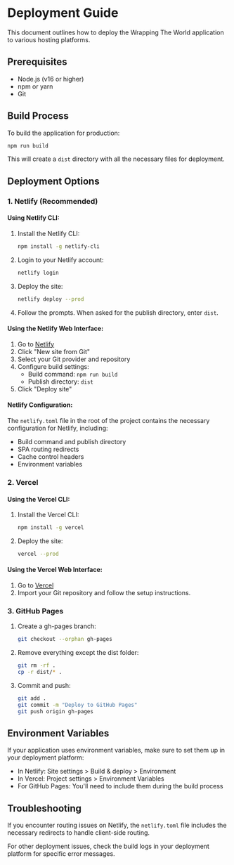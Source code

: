 
# Deployment Guide

This document outlines how to deploy the Wrapping The World application to various hosting platforms.

## Prerequisites

- Node.js (v16 or higher)
- npm or yarn
- Git

## Build Process

To build the application for production:

```bash
npm run build
```

This will create a `dist` directory with all the necessary files for deployment.

## Deployment Options

### 1. Netlify (Recommended)

#### Using Netlify CLI:

1. Install the Netlify CLI:
   ```bash
   npm install -g netlify-cli
   ```

2. Login to your Netlify account:
   ```bash
   netlify login
   ```

3. Deploy the site:
   ```bash
   netlify deploy --prod
   ```

4. Follow the prompts. When asked for the publish directory, enter `dist`.

#### Using the Netlify Web Interface:

1. Go to [Netlify](https://app.netlify.com/)
2. Click "New site from Git"
3. Select your Git provider and repository
4. Configure build settings:
   - Build command: `npm run build`
   - Publish directory: `dist`
5. Click "Deploy site"

#### Netlify Configuration:

The `netlify.toml` file in the root of the project contains the necessary configuration for Netlify, including:
- Build command and publish directory
- SPA routing redirects
- Cache control headers
- Environment variables

### 2. Vercel

#### Using the Vercel CLI:

1. Install the Vercel CLI:
   ```bash
   npm install -g vercel
   ```

2. Deploy the site:
   ```bash
   vercel --prod
   ```

#### Using the Vercel Web Interface:

1. Go to [Vercel](https://vercel.com/)
2. Import your Git repository and follow the setup instructions.

### 3. GitHub Pages

1. Create a gh-pages branch:
   ```bash
   git checkout --orphan gh-pages
   ```

2. Remove everything except the dist folder:
   ```bash
   git rm -rf .
   cp -r dist/* .
   ```

3. Commit and push:
   ```bash
   git add .
   git commit -m "Deploy to GitHub Pages"
   git push origin gh-pages
   ```

## Environment Variables

If your application uses environment variables, make sure to set them up in your deployment platform:

- In Netlify: Site settings > Build & deploy > Environment
- In Vercel: Project settings > Environment Variables
- For GitHub Pages: You'll need to include them during the build process

## Troubleshooting

If you encounter routing issues on Netlify, the `netlify.toml` file includes the necessary redirects to handle client-side routing.

For other deployment issues, check the build logs in your deployment platform for specific error messages.
